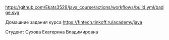 https://github.com/Ekats3529/java_course/actions/workflows/build.yml/badge.svg

Домашние задания курса https://fintech.tinkoff.ru/academy/java

Студент: Сухова Екатерина Владимировна
